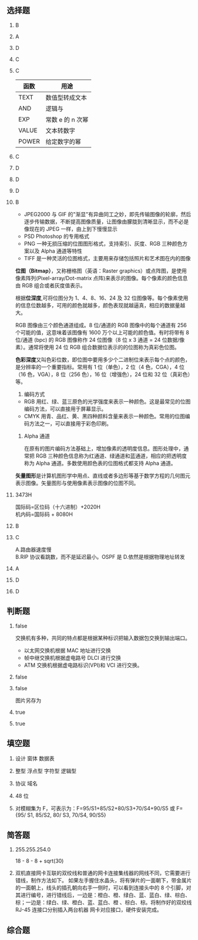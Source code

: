 ## 选择题

1. B

1. A

1. D

1. C

1. C

   | 函数  | 用途             |
   | ----- | ---------------- |
   | TEXT  | 数值型转成文本   |
   | AND   | 逻辑与           |
   | EXP   | 常数 e 的 n 次幂 |
   | VALUE | 文本转数字       |
   | POWER | 给定数字的幂     |

1. C

1. D

1. D

1. D

1. B

   - JPEG2000 与 GIF 的"渐显"有异曲同工之妙，即先传输图像的轮廓，然后逐步传输数据，不断提高图像质量，让图像由朦胧到清晰显示，而不必是像现在的 JPEG 一样，由上到下慢慢显示
   - PSD Photoshop 的专用格式
   - PNG 一种无损压缩的位图图形格式，支持索引、灰度、RGB 三种颜色方案以及 Alpha 通道等特性
   - TIFF 是一种灵活的位图格式，主要用来存储包括照片和艺术图在内的图像

   **位图（Bitmap）**，又称栅格图（英语：Raster graphics）或点阵图，是使用像素阵列(Pixel-array/Dot-matrix 点阵)来表示的图像。每个像素的颜色信息由 RGB 组合或者灰度值表示。

   根据**位深度**,可将位图分为 1、4、8、16、24 及 32 位图像等。每个像素使用的信息位数越多，可用的颜色就越多，颜色表现就越逼真，相应的数据量越大。

   RGB 图像由三个颜色通道组成。8 位/通道的 RGB 图像中的每个通道有 256 个可能的值，这意味着该图像有 1600 万个以上可能的颜色值。有时将带有 8 位/通道 (bpc) 的 RGB 图像称作 24 位图像（8 位 x 3 通道 = 24 位数据/像素）。通常将使用 24 位 RGB 组合数据位表示的的位图称为真彩色位图。

   **色彩深度**又叫色彩位数，即位图中要用多少个二进制位来表示每个点的颜色，是分辨率的一个重要指标。常用有 1 位（单色），2 位（4 色，CGA），4 位（16 色，VGA），8 位（256 色），16 位（增强色），24 位和 32 位（真彩色）等。

   1. 编码方式

   - RGB 用红、绿、蓝三原色的光学强度来表示一种颜色。这是最常见的位图编码方法，可以直接用于屏幕显示。
   - CMYK 用青、品红、黄、黑四种颜料含量来表示一种颜色。常用的位图编码方法之一，可以直接用于彩色印刷。

   1. Alpha 通道

      在原有的图片编码方法基础上，增加像素的透明度信息。图形处理中，通常把 RGB 三种颜色信息称为红通道、绿通道和蓝通道，相应的把透明度称为 Alpha 通道。多数使用颜色表的位图格式都支持 Alpha 通道。

   **矢量图形**是计算机图形学中用点、直线或者多边形等基于数学方程的几何图元表示图像。矢量图形与使用像素表示图像的位图不同。

1. 3473H

   国际码=区位码（十六进制）+2020H  
   机内码=国际码 + 8080H

1. B

1. C

   A.路由器速度慢  
   B.RIP 协议看跳数，而不是延迟最小。OSPF 是
   D.依然是根据物理地址转发

1. A

1. D

1. D

## 判断题

1. false

   交换机有多种，共同的特点都是根据某种标识把输入数据包交换到输出端口。

   - 以太网交换机根据 MAC 地址进行交换
   - 帧中继交换机根据虚电路号 DLCI 进行交换
   - ATM 交换机根据虚电路标识(VPI)和 VCI 进行交换。

1. false

1. false

   图片另存为

1. true

1. true

## 填空题

1. 设计 窗体 数据表

1. 整型 浮点型 字符型 逻辑型

1. 协议 域名

1. 48 位

1. 对模糊集为 F，可表示为：F=95/S1+85/S2+80/S3+70/S4+90/S5 或 F={95/ S1, 85/S2, 80/ S3, 70/S4, 90/S5}

## 简答题

1. 255.255.254.0

   18 - 8 - 8 + sqrt(30) 

1. 双机直接网卡互联的双绞线和普通的网卡连接集线器的网线不同，它需要进行错线，制作方法如下。 如果左手握住水晶头，将有弹片的一面朝下，带金属片的一面朝上，线头的插孔朝向右手一侧时，可以看到连接头中的 8 个引脚，对其进行编号，进行错线后，一边是：橙白、橙、绿白、蓝、蓝白、绿、棕白、棕；一边是：绿白、绿、橙白、蓝、蓝白、橙 、棕白、棕。将制作好的双绞线 RJ-45 连接口分别插入两台机器 网卡对应接口，硬件安装完成。

## 综合题
